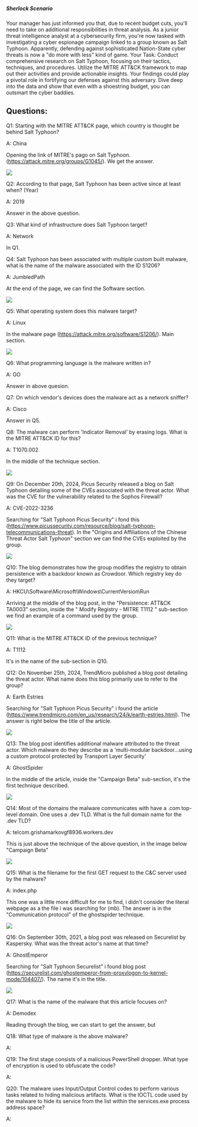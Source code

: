 
##### Sherlock Scenario

Your manager has just informed you that, due to recent budget cuts, you'll need to take on additional responsibilities in threat analysis. As a junior threat intelligence analyst at a cybersecurity firm, you're now tasked with investigating a cyber espionage campaign linked to a group known as Salt Typhoon. Apparently, defending against sophisticated Nation-State cyber threats is now a "do more with less" kind of game. Your Task: Conduct comprehensive research on Salt Typhoon, focusing on their tactics, techniques, and procedures. Utilize the MITRE ATT&CK framework to map out their activities and provide actionable insights. Your findings could play a pivotal role in fortifying our defenses against this adversary. Dive deep into the data and show that even with a shoestring budget, you can outsmart the cyber baddies.


## Questions:

Q1: Starting with the MITRE ATT&CK page, which country is thought be behind Salt Typhoon?

A: China

Opening the link of MITRE's pago on Salt Typhoon. (https://attack.mitre.org/groups/G1045/). We get the answer. 

![](../../Img/Pasted%20image%2020250930165517.png)

Q2: According to that page, Salt Typhoon has been active since at least when? (Year)

A: 2019

Answer in the above question.

Q3: What kind of infrastructure does Salt Typhoon target?

A: Network

In Q1.

Q4: Salt Typhoon has been associated with multiple custom built malware, what is the name of the malware associated with the ID S1206?

A: JumbledPath

At the end of the page, we can find the Software section.

![](../../Img/Pasted%20image%2020250930165720.png)

Q5: What operating system does this malware target?

A: Linux

In the malware page (https://attack.mitre.org/software/S1206/). Main section.

![](../../Img/Pasted%20image%2020250930165843.png)

Q6: What programming language is the malware written in?

A: GO

Answer in above quesion.

Q7: On which vendor's devices does the malware act as a network sniffer?

A: Cisco

Answer in Q5.

Q8: The malware can perform 'Indicator Removal' by erasing logs. What is the MITRE ATT&CK ID for this?

A: T1070.002

In the middle of the technique section.

![](../../Img/Pasted%20image%2020250930170120.png)

Q9: On December 20th, 2024, Picus Security released a blog on Salt Typhoon detailing some of the CVEs associated with the threat actor. What was the CVE for the vulnerability related to the Sophos Firewall?

A: CVE-2022-3236

Searching for "Salt Typhoon Picus Security" i fond this (https://www.picussecurity.com/resource/blog/salt-typhoon-telecommunications-threat).
In the "Origins and Affiliations of the Chinese Threat Actor Salt Typhoon" section we can find the CVEs exploited by the group.

![](../../Img/Pasted%20image%2020250930170517.png)

Q10: The blog demonstrates how the group modifies the registry to obtain persistence with a backdoor known as Crowdoor. Which registry key do they target?

A: HKCU\Software\Microsoft\Windows\CurrentVersion\Run

Arriving at the middle of the blog post, in the "Persistence: ATT&CK TA0003" section, inside the " Modify Registry - MITRE T1112 " sub-section we find an example of a command used by the group.

![](../../Img/Pasted%20image%2020250930170846.png)

Q11: What is the MITRE ATT&CK ID of the previous technique?

A: T1112

It's in the name of the sub-section in Q10.

Q12: On November 25th, 2024, TrendMicro published a blog post detailing the threat actor. What name does this blog primarily use to refer to the group?

A: Earth Estries

Searching for "Salt Typhoon Picus Security" i found the article (https://www.trendmicro.com/en_us/research/24/k/earth-estries.html). 
The answer is right below the title of the article.

![](../../Img/Pasted%20image%2020250930171145.png)

Q13: The blog post identifies additional malware attributed to the threat actor. Which malware do they describe as a 'multi-modular backdoor...using a custom protocol protected by Transport Layer Security'

A: GhostSpider

In the middle of the article, inside the "Campaign Beta" sub-section, it's the first technique described.

![](../../Img/Pasted%20image%2020250930171646.png)

Q14: Most of the domains the malware communicates with have a .com top-level domain. One uses a .dev TLD. What is the full domain name for the .dev TLD?

A: telcom.grishamarkovgf8936.workers.dev

This is just above the technique of the above question, in the image below "Campaign Beta"

![](../../Img/EarthEstries-Fig08.png)

Q15: What is the filename for the first GET request to the C&C server used by the malware?

A: index.php

This one was a little more difficult for me to find, i didn't consider the literal webpage as a the file i was searching for (mb).
The answer is in the "Communication protocol" of the ghostspider technique.

![](../../Img/Pasted%20image%2020250930174538.png)

Q16: On September 30th, 2021, a blog post was released on Securelist by Kaspersky. What was the threat actor's name at that time?

A: GhostEmperor

Searching for "Salt Typhoon Securelist" i found blog post (https://securelist.com/ghostemperor-from-proxylogon-to-kernel-mode/104407/).
The name it's in the title.

![](../../Img/Pasted%20image%2020250930174733.png)

Q17: What is the name of the malware that this article focuses on?

A: Demodex

Reading through the blog, we can start to get the answer, but 

Q18: What type of malware is the above malware?

A: 

Q19: The first stage consists of a malicious PowerShell dropper. What type of encryption is used to obfuscate the code?

A: 

Q20: The malware uses Input/Output Control codes to perform various tasks related to hiding malicious artifacts. What is the IOCTL code used by the malware to hide its service from the list within the services.exe process address space?

A: 


